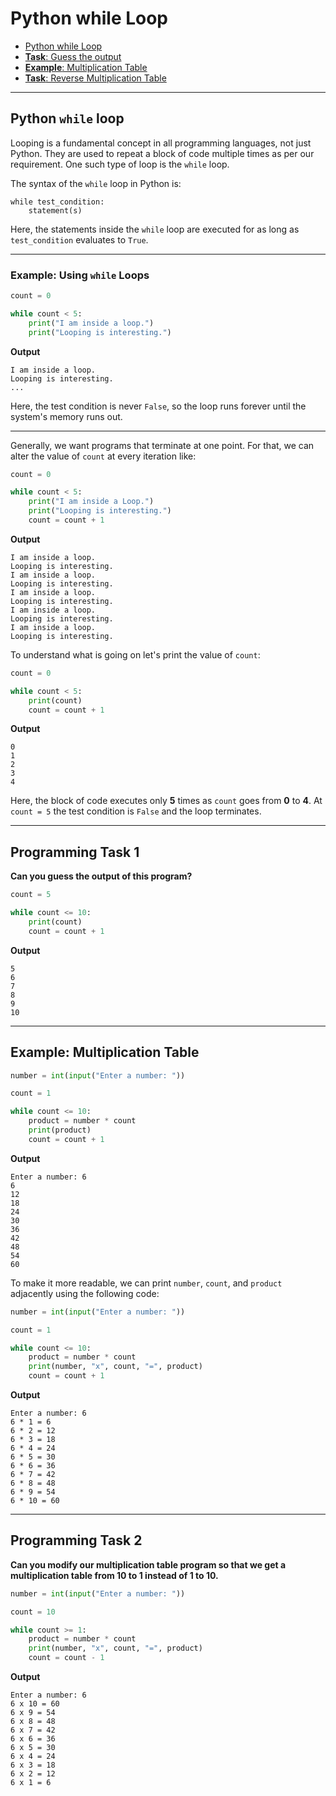 # Python while Loop

- [Python while Loop](#python-while-loop-1)
- [**Task**: Guess the output](#programming-task-1)
- [**Example**: Multiplication Table](#example-multiplication-table)
- [**Task**: Reverse Multiplication Table](#programming-task-2)

---

## Python `while` loop
Looping is a fundamental concept in all programming languages, not just Python. They are used to repeat a block of code multiple times as per our requirement. One such type of loop is the `while` loop.

The syntax of the `while` loop in Python is:

```
while test_condition:
    statement(s)
```

Here, the statements inside the `while` loop are executed for as long as `test_condition` evaluates to `True`.

---

### Example: Using `while` Loops

```python
count = 0

while count < 5:
    print("I am inside a loop.")
    print("Looping is interesting.")
```

**Output**

```
I am inside a loop.
Looping is interesting.
...
```

Here, the test condition is never `False`, so the loop runs forever until the system's memory runs out.

---

Generally, we want programs that terminate at one point. For that, we can alter the value of `count` at every iteration like:

```python
count = 0

while count < 5:
    print("I am inside a Loop.")
    print("Looping is interesting.")
    count = count + 1
```

**Output**

```
I am inside a loop.
Looping is interesting.
I am inside a loop.
Looping is interesting.
I am inside a loop.
Looping is interesting.
I am inside a loop.
Looping is interesting.
I am inside a loop.
Looping is interesting.
```

To understand what is going on let's print the value of `count`:

```python
count = 0

while count < 5:
    print(count)
    count = count + 1
```

**Output**

```
0
1
2
3
4
```
Here, the block of code executes only **5** times as `count` goes from **0** to **4**. At `count = 5` the test condition is `False` and the loop terminates. 

---

## Programming Task 1

**Can you guess the output of this program?**

```python
count = 5

while count <= 10:
    print(count)
    count = count + 1
```

**Output**

```
5
6
7
8
9
10
```

---

## Example: Multiplication Table

```python
number = int(input("Enter a number: "))

count = 1

while count <= 10:
    product = number * count
    print(product)
    count = count + 1
```

**Output**

```
Enter a number: 6
6
12
18
24
30
36
42
48
54
60
```

To make it more readable, we can print `number`, `count`, and `product` adjacently using the following code:

```python
number = int(input("Enter a number: "))

count = 1

while count <= 10:
    product = number * count
    print(number, "x", count, "=", product)
    count = count + 1
```

**Output**

```
Enter a number: 6
6 * 1 = 6
6 * 2 = 12
6 * 3 = 18
6 * 4 = 24
6 * 5 = 30
6 * 6 = 36
6 * 7 = 42
6 * 8 = 48
6 * 9 = 54
6 * 10 = 60
```

---

## Programming Task 2

**Can you modify our multiplication table program so that we get a multiplication table from 10 to 1 instead of 1 to 10.**

```python
number = int(input("Enter a number: "))

count = 10

while count >= 1:
    product = number * count
    print(number, "x", count, "=", product)
    count = count - 1
```

**Output**

```
Enter a number: 6
6 x 10 = 60
6 x 9 = 54
6 x 8 = 48
6 x 7 = 42
6 x 6 = 36
6 x 5 = 30
6 x 4 = 24
6 x 3 = 18
6 x 2 = 12
6 x 1 = 6
```
